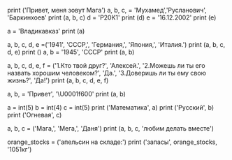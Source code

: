 print ('Привет, меня зовут Мага')
a, b, c, = 'Мухамед','Русланович', 'Баркинхоев'
print (a, b, c)
d = 'Р20К1'
print (d)
e = '16.12.2002'
print (e)


a = 'Владикавказ'
print (a)

a, b, c, d, e =('1941', 'СССР,', 'Германия,', 'Япония,', 'Италия.')
print (a, b, c, d, e)
print ()
a, b = '1945', 'СССР'
print (a, b)

a, b, c, d, e, f = ('1.Кто твой друг?', 'Алексей.', '2.Можешь ли ты его назвать хорошим человеком?', 'Да.', '3.Доверишь ли ты ему свою жизнь?', 'Да!')
print (a, b, c, d, e, f)

a, b, = 'Привет', '\U0001f600'
print (a, b)

a = int(5)
b = int(4)
c = int(5)
print ('Математика', a)
print ('Русский', b)
print ('Огневая', c)

a, b, c = ('Мага,', 'Мега,', 'Даня')
print (a, b, c, 'любим делать вместе')

orange_stocks = ('апельсин на складе:')
print ('запасы', orange_stocks, '1051кг')
